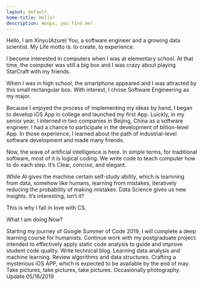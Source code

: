 ```yaml
---
layout: default
home-title: Hello!
description: Woops, you find me!
---
```


Hello, I am Xinyu(Azure) You, a software engineer and a growing data scientist. My Life motto is: to create, to experience.

I become interested in computers when I was at elementary school. At that time, the computer was still a big box and I was crazy about playing StarCraft with my friends.

When I was in high school, the smartphone appeared and I was attracted by this small rectangular box. With interest, I chose Software Engineering as my major.

Because I enjoyed the process of implementing my ideas by hand, I began to develop iOS App in college and launched my first App. Luickly, in my senior year, I interned in two companies in Beijing, China as a software engineer. I had a chance to participate in the development of billion-level App. In those experience, I learned about the path of industrial-level software development and made many friends.

Now, the wave of artificial intelligence is here. In simple terms, for traditional software, most of it is logical coding. We write code to teach computer how to do each step. It’s Clear, concise, and elegant.

While AI gives the machine certain self-study ability, which is learnning from data, somehow like humans, learning from mistakes, iteratively reducing the probability of making mistakes. Data Science gives us new insights. It’s interesting, isn’t it?

This is why I fall in love with CS.

What I am doing Now?

Starting my journey of Google Summer of Code 2019, I will complete a deep learning course for humanists.
Continue work with my postgraduate project: intended to effectively apply static code analysis to guide and improve student code quality.
Write technical blog.
Learning data analysis and machine learning.
Review algorithms and data structures.
Crafting a mysterious iOS APP, which is expected to be available by the end of may.
Take pictures, take pictures, take pictures. Occasionally photography.
Update 05/16/2019